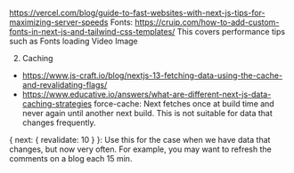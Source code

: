 https://vercel.com/blog/guide-to-fast-websites-with-next-js-tips-for-maximizing-server-speeds
Fonts: https://cruip.com/how-to-add-custom-fonts-in-next-js-and-tailwind-css-templates/
This covers performance tips such as
Fonts loading
Video
Image

2. Caching

- https://www.js-craft.io/blog/nextjs-13-fetching-data-using-the-cache-and-revalidating-flags/
- https://www.educative.io/answers/what-are-different-next-js-data-caching-strategies
  force-cache: Next fetches once at build time and never again until another next build. This is not suitable for data that changes frequently.

{ next: { revalidate: 10 } }: Use this for the case when we have data that changes, but now very often. For example, you may want to refresh the comments on a blog each 15 min.
